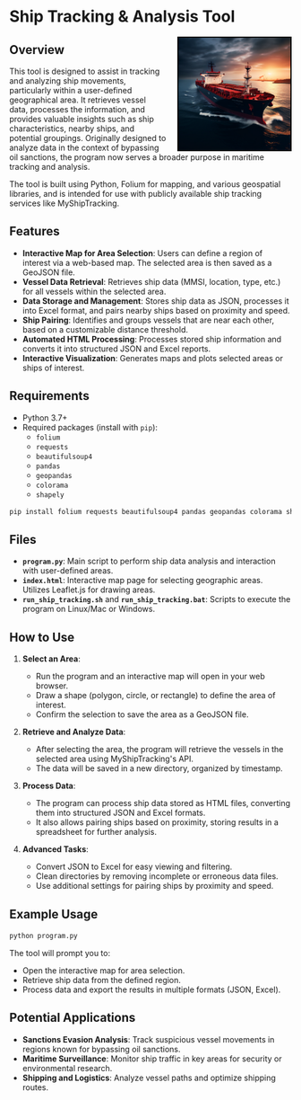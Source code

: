 # Ship Tracking & Analysis Tool

<img src="cover_.jpg" alt="Project Cover" align="right" style="width: 200px; border: 2px solid black; margin-left: 20px; float: right;"/>


## Overview

This tool is designed to assist in tracking and analyzing ship movements, particularly within a user-defined geographical area. It retrieves vessel data, processes the information, and provides valuable insights such as ship characteristics, nearby ships, and potential groupings. Originally designed to analyze data in the context of bypassing oil sanctions, the program now serves a broader purpose in maritime tracking and analysis.

The tool is built using Python, Folium for mapping, and various geospatial libraries, and is intended for use with publicly available ship tracking services like MyShipTracking.

## Features

- **Interactive Map for Area Selection**: Users can define a region of interest via a web-based map. The selected area is then saved as a GeoJSON file.
- **Vessel Data Retrieval**: Retrieves ship data (MMSI, location, type, etc.) for all vessels within the selected area.
- **Data Storage and Management**: Stores ship data as JSON, processes it into Excel format, and pairs nearby ships based on proximity and speed.
- **Ship Pairing**: Identifies and groups vessels that are near each other, based on a customizable distance threshold.
- **Automated HTML Processing**: Processes stored ship information and converts it into structured JSON and Excel reports.
- **Interactive Visualization**: Generates maps and plots selected areas or ships of interest.
  
## Requirements

- Python 3.7+
- Required packages (install with `pip`):
  - `folium`
  - `requests`
  - `beautifulsoup4`
  - `pandas`
  - `geopandas`
  - `colorama`
  - `shapely`

```bash
pip install folium requests beautifulsoup4 pandas geopandas colorama shapely
```

## Files

- **`program.py`**: Main script to perform ship data analysis and interaction with user-defined areas.
- **`index.html`**: Interactive map page for selecting geographic areas. Utilizes Leaflet.js for drawing areas.
- **`run_ship_tracking.sh`** and **`run_ship_tracking.bat`**: Scripts to execute the program on Linux/Mac or Windows.

## How to Use

1. **Select an Area**:
   - Run the program and an interactive map will open in your web browser.
   - Draw a shape (polygon, circle, or rectangle) to define the area of interest.
   - Confirm the selection to save the area as a GeoJSON file.

2. **Retrieve and Analyze Data**:
   - After selecting the area, the program will retrieve the vessels in the selected area using MyShipTracking's API.
   - The data will be saved in a new directory, organized by timestamp.
   
3. **Process Data**:
   - The program can process ship data stored as HTML files, converting them into structured JSON and Excel formats.
   - It also allows pairing ships based on proximity, storing results in a spreadsheet for further analysis.

4. **Advanced Tasks**:
   - Convert JSON to Excel for easy viewing and filtering.
   - Clean directories by removing incomplete or erroneous data files.
   - Use additional settings for pairing ships by proximity and speed.

## Example Usage

```bash
python program.py
```

The tool will prompt you to:
- Open the interactive map for area selection.
- Retrieve ship data from the defined region.
- Process data and export the results in multiple formats (JSON, Excel).

## Potential Applications

- **Sanctions Evasion Analysis**: Track suspicious vessel movements in regions known for bypassing oil sanctions.
- **Maritime Surveillance**: Monitor ship traffic in key areas for security or environmental research.
- **Shipping and Logistics**: Analyze vessel paths and optimize shipping routes.
